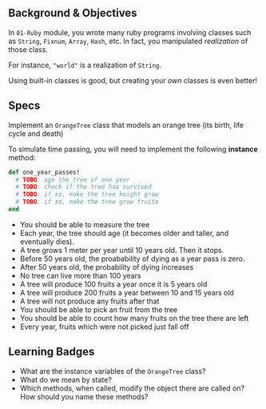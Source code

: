 ## Background & Objectives

In `01-Ruby` module, you wrote many ruby programs involving classes such as `String`, `Fixnum`, `Array`, `Hash`, etc. In fact, you manipulated *realization* of those class.

For instance, `"world"` is a realization of `String`.

Using built-in classes is good, but creating your *own* classes is even better!

## Specs

Implement an `OrangeTree` class that models an orange tree (its birth, life cycle and death)

To simulate time passing, you will need to implement the following **instance** method:

```ruby
def one_year_passes!
  # TODO: age the tree of one year
  # TODO: check if the tree has survived
  # TODO: if so, make the tree height grow
  # TODO: if so, make the tree grow fruits
end
```

- You should be able to measure the tree
- Each year, the tree should age (it becomes older and taller, and eventually dies).
- A tree grows 1 meter per year until 10 years old. Then it stops.
- Before 50 years old, the proabability of dying as a year pass is zero.
- After 50 years old, the probability of dying increases
- No tree can live more than 100 years
- A tree will produce 100 fruits a year once it is 5 years old
- A tree will produce 200 fruits a year between 10 and 15 years old
- A tree will not produce any fruits after that
- You should be able to pick an fruit from the tree
- You should be able to count how many fruits on the tree there are left
- Every year, fruits which were not picked just fall off

## Learning Badges

- What are the instance variables of the `OrangeTree` class?
- What do we mean by state?
- Which methods, when called, modify the object there are called on? How should you name these methods?
